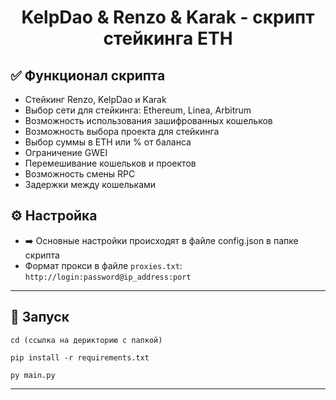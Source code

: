 <h1 align="center">KelpDao & Renzo & Karak - скрипт стейкинга ETH</h1>

<h2>✅ Функционал скрипта</h2>

- Стейкинг Renzo, KelpDao и Karak
- Выбор сети для стейкинга: Ethereum, Linea, Arbitrum
- Возможность использования зашифрованных кошельков
- Возможность выбора проекта для стейкинга
- Выбор суммы в ETH или % от баланса
- Ограничение GWEI
- Перемешивание кошельков и проектов
- Возможность смены RPC
- Задержки между кошельками

<h2>⚙️ Настройка</h2>

- ➡️ Основные настройки происходят в файле config.json в папке скрипта
- Формат прокси в файле `proxies.txt`: `http://login:password@ip_address:port`

---

<h2>🚀 Запуск</h2>

```
cd (ссылка на дерикторию с папкой)

pip install -r requirements.txt

py main.py
```

---
